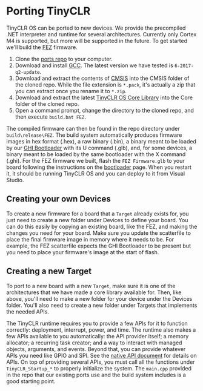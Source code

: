# Porting TinyCLR

TinyCLR OS can be ported to new devices. We provide the precompiled .NET interpreter and runtime for several architectures. Currently only Cortex M4 is supported, but more will be supported in the future. To get started we'll build the [FEZ](../../hardware/products/FEZ.md) firmware.

1. Clone the [ports repo](https://github.com/ghi-electronics/TinyCLR-Ports) to your computer.
2. Download and install [GCC](https://developer.arm.com/open-source/gnu-toolchain/gnu-rm/downloads). The latest version we have tested is `6-2017-q2-update`.
3. Download and extract the contents of [CMSIS](https://github.com/ARM-software/CMSIS/releases/download/v4.3.0/ARM.CMSIS.4.3.0.pack) into the CMSIS folder of the cloned repo. While the file extension is `*.pack`, it's actually a zip that you can extract once you rename it to `*.zip`.
4. Download and extract the latest [TinyCLR OS Core Library](https://github.com/ghi-electronics/TinyCLR-Ports/releases) into the Core folder of the cloned repo.
5. Open a command prompt, change the directory to the cloned repo, and then execute `build.bat FEZ`.

The compiled firmware can then be found in the repo directory under `build\release\FEZ`. The build system automatically produces firmware images in hex format (.hex), a raw binary (.bin), a binary meant to be loaded by our [GHI Bootloader](../../hardware/loaders/ghi_bootloader.md) with its U command (.glb), and, for some devices, a binary meant to be loaded by the same bootloader with the X command (.ghi). For the FEZ firmware we built, flash the `FEZ Firmware.glb` to your board following the instructions on the [bootloader](../../hardware/loaders/ghi_bootloader.md) page. When you restart it, it should be running TinyCLR OS and you can deploy to it from Visual Studio.

## Creating your own Devices
To create a new firmware for a board that a `Target` already exists for, you just need to create a new folder under Devices to define your board. You can do this easily by copying an existing board, like the FEZ, and making the changes you need for your board. Make sure you update the scatterfile to place the final firmware image in memory where it needs to be. For example, the FEZ scatterfile expects the GHI Bootloader to be present but you need to place your firmware's image at the start of flash.

## Creating a new Target
To port to a new board with a new `Target`, make sure it is one of the architectures that we have made a core library available for. Then, like above, you'll need to make a new folder for your device under the Devices folder. You'll also need to create a new folder under Targets that implements the needed APIs. 

The TinyCLR runtime requires you to provide a few APIs for it to function correctly: deployment, interrupt, power, and time. The runtime also makes a few APIs available to you automatically: the API provider itself; a memory allocator; a recurring task creator; and a way to interact with managed objects, arguments, and events. Beyond that, you can provide whatever APIs you need like GPIO and SPI. See the [native API document](native_apis.md) for details on APIs. On top of providing several APIs, you must call all the functions under `TinyCLR_Startup_*` to properly initialize the system. The `main.cpp` provided in the repo that our existing ports use and the build system includes is a good starting point.
